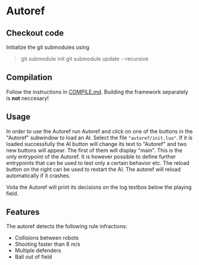 # Autoref
## Checkout code
Initialize the git submodules using
> git submodule init
> git submodule update --recursive

## Compilation
Follow the instructions in [COMPILE.md](COMPILE.md). Building the framework
separately is **not** neccesary!

## Usage
In order to use the Autoref run Autoref and click on one of the buttons in the
"Autoref" subwindow to load an AI. Select the file `"autoref/init.lua"`. If it
is loaded successfully the AI button will change its text to "Autoref" and two
new buttons will appear. The first of them will display "main". This is the
only entrypoint of the Autoref. It is however possible to define further
entrypoints that can be used to test only a certain behavior etc. The reload
button on the right can be used to restart the AI. The autoref will reload
automatically if it crashes.

Voila the Autoref will print its decisions on the log textbox below the
playing field.

## Features
The autoref detects the following rule infractions:
* Collisions between robots
* Shooting faster than 8 m/s
* Multiple defenders
* Ball out of field
